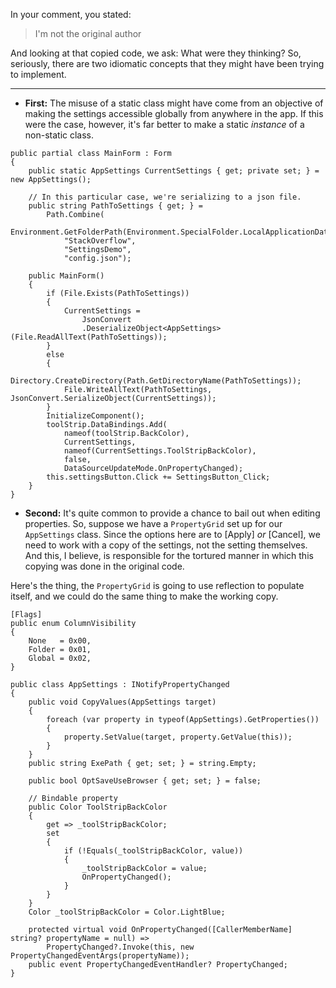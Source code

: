 In your comment, you stated:

> I'm not the original author

And looking at that copied code, we ask: What were they thinking? So, seriously, there are two idiomatic concepts that they might have been trying to implement.

___

- **First:** The misuse of a static class might have come from an objective of making the settings accessible globally from anywhere in the app. If this were the case, however, it's far better to make a static _instance_ of a non-static class.

~~~
public partial class MainForm : Form
{
    public static AppSettings CurrentSettings { get; private set; } = new AppSettings();

    // In this particular case, we're serializing to a json file.
    public string PathToSettings { get; } =
        Path.Combine(
            Environment.GetFolderPath(Environment.SpecialFolder.LocalApplicationData),
            "StackOverflow",
            "SettingsDemo",
            "config.json");

    public MainForm()
    {
        if (File.Exists(PathToSettings))
        {
            CurrentSettings =
                JsonConvert
                .DeserializeObject<AppSettings>(File.ReadAllText(PathToSettings));
        }
        else
        {
            Directory.CreateDirectory(Path.GetDirectoryName(PathToSettings));
            File.WriteAllText(PathToSettings, JsonConvert.SerializeObject(CurrentSettings));
        }
        InitializeComponent();
        toolStrip.DataBindings.Add(
            nameof(toolStrip.BackColor),
            CurrentSettings,
            nameof(CurrentSettings.ToolStripBackColor),
            false,
            DataSourceUpdateMode.OnPropertyChanged);
        this.settingsButton.Click += SettingsButton_Click;
    }
}
~~~

- **Second:** It's quite common to provide a chance to bail out when editing properties. So, suppose we have a `PropertyGrid` set up for our `AppSettings` class. Since the options here are to [Apply] _or_ [Cancel], we need to work with a copy of the settings, not the setting themselves. And this, I believe, is responsible for the tortured manner in which this copying was done in the original code. 

Here's the thing, the `PropertyGrid` is going to use reflection to populate itself, and we could do the same thing to make the working copy. 

~~~
[Flags]
public enum ColumnVisibility
{
    None   = 0x00,
    Folder = 0x01,
    Global = 0x02,
}

public class AppSettings : INotifyPropertyChanged
{
    public void CopyValues(AppSettings target)
    {
        foreach (var property in typeof(AppSettings).GetProperties()) 
        {
            property.SetValue(target, property.GetValue(this));
        }
    }
    public string ExePath { get; set; } = string.Empty;

    public bool OptSaveUseBrowser { get; set; } = false;

    // Bindable property
    public Color ToolStripBackColor
    {
        get => _toolStripBackColor;
        set
        {
            if (!Equals(_toolStripBackColor, value))
            {
                _toolStripBackColor = value;
                OnPropertyChanged();
            }
        }
    }
    Color _toolStripBackColor = Color.LightBlue;

    protected virtual void OnPropertyChanged([CallerMemberName] string? propertyName = null) => 
        PropertyChanged?.Invoke(this, new PropertyChangedEventArgs(propertyName));
    public event PropertyChangedEventHandler? PropertyChanged;
}
~~~


